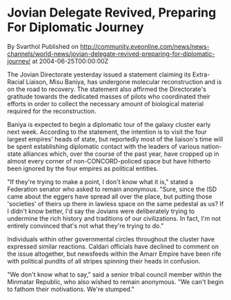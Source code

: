 # Jovian Delegate Revived, Preparing For Diplomatic Journey
By Svarthol
Published on http://community.eveonline.com/news/news-channels/world-news/jovian-delegate-revived-preparing-for-diplomatic-journey/ at 2004-06-25T00:00:00Z

The Jovian Directorate yesterday issued a statement claiming its Extra-Racial Liaison, Misu Baniya, has undergone molecular reconstruction and is on the road to recovery. The statement also affirmed the Directorate's gratitude towards the dedicated masses of pilots who coordinated their efforts in order to collect the necessary amount of biological material required for the reconstruction.  
  
Baniya is expected to begin a diplomatic tour of the galaxy cluster early next week. According to the statement, the intention is to visit the four largest empires' heads of state, but reportedly most of the liaison's time will be spent establishing diplomatic contact with the leaders of various nation-state alliances which, over the course of the past year, have cropped up in almost every corner of non-CONCORD-policed space but have hitherto been ignored by the four empires as political entities.  
  
"If they're trying to make a point, I don't know what it is," stated a Federation senator who asked to remain anonymous. "Sure, since the ISD came about the eggers have spread all over the place, but putting those 'societies' of theirs up there in lawless space on the same pedestal as us? If I didn't know better, I'd say the Jovians were deliberately trying to undermine the rich history and traditions of our civilizations. In fact, I'm not entirely convinced that's not what they're trying to do."  
  
Individuals within other governmental circles throughout the cluster have expressed similar reactions. Caldari officials have declined to comment on the issue altogether, but newsfeeds within the Amarr Empire have been rife with political pundits of all stripes spinning their heads in confusion.   
  
"We don't know what to say," said a senior tribal council member within the Minmatar Republic, who also wished to remain anonymous. "We can't begin to fathom their motivations. We're stumped."

